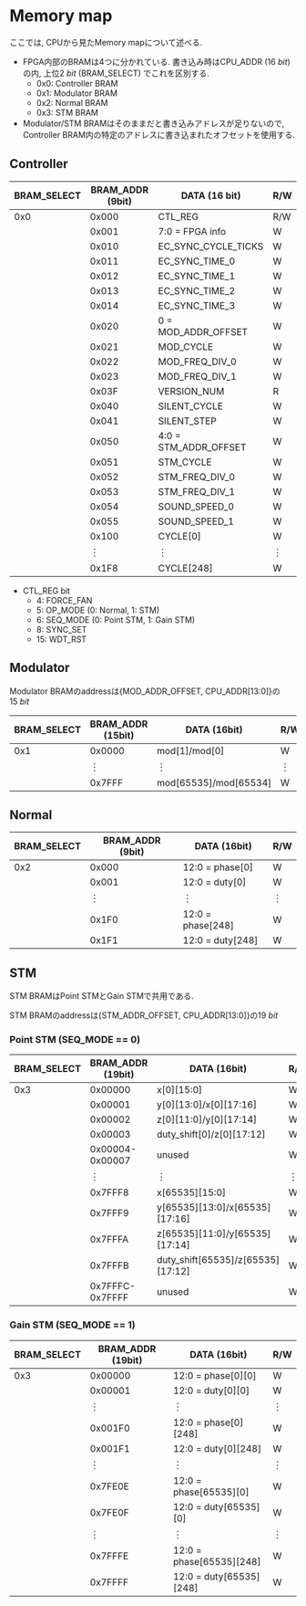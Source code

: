 # Memory map

ここでは, CPUから見たMemory mapについて述べる.

- FPGA内部のBRAMは4つに分かれている. 書き込み時はCPU_ADDR ($\SI{16}{bit}$) の内, 上位$\SI{2}{bit}$ (BRAM_SELECT) でこれを区別する.
    - 0x0: Controller BRAM
    - 0x1: Modulator BRAM
    - 0x2: Normal BRAM
    - 0x3: STM BRAM
- Modulator/STM BRAMはそのままだと書き込みアドレスが足りないので, Controller BRAM内の特定のアドレスに書き込まれたオフセットを使用する.

## Controller

| BRAM_SELECT | BRAM_ADDR (9bit) | DATA (16 bit)         | R/W |
|-------------|------------------|---------------------- |-----|
| 0x0         | 0x000            | CTL_REG               | R/W |
|             | 0x001            | 7:0 = FPGA info       | W   |
|             | 0x010            | EC_SYNC_CYCLE_TICKS   | W   |
|             | 0x011            | EC_SYNC_TIME_0        | W   |
|             | 0x012            | EC_SYNC_TIME_1        | W   |
|             | 0x013            | EC_SYNC_TIME_2        | W   |
|             | 0x014            | EC_SYNC_TIME_3        | W   |
|             | 0x020            | 0 = MOD_ADDR_OFFSET   | W   |
|             | 0x021            | MOD_CYCLE     	     | W   |
|             | 0x022            | MOD_FREQ_DIV_0        | W   |
|             | 0x023            | MOD_FREQ_DIV_1        | W   |
|             | 0x03F            | VERSION_NUM           | R   |
|             | 0x040            | SILENT_CYCLE          | W   |
|             | 0x041            | SILENT_STEP   	     | W   |
|             | 0x050            | 4:0 = STM_ADDR_OFFSET | W   |
|             | 0x051            | STM_CYCLE             | W   |
|             | 0x052            | STM_FREQ_DIV_0        | W   |
|             | 0x053            | STM_FREQ_DIV_1        | W   |
|             | 0x054            | SOUND_SPEED_0         | W   |
|             | 0x055            | SOUND_SPEED_1         | W   |
|             | 0x100            | CYCLE\[0\]            | W   |
|             | ︙               | ︙                    | ︙  |
|             | 0x1F8            | CYCLE\[248\]          | W   |

* CTL_REG bit
    * 4: FORCE_FAN
    * 5: OP_MODE (0: Normal, 1: STM)
    * 6: SEQ_MODE (0: Point STM, 1: Gain STM)
    * 8: SYNC_SET
    * 15: WDT_RST

## Modulator

Modulator BRAMのaddressは\{MOD_ADDR_OFFSET, CPU_ADDR\[13:0\]\}の$\SI{15}{bit}$

| BRAM_SELECT | BRAM_ADDR (15bit) | DATA (16bit)              | R/W |
|-------------|-------------------|---------------------------|-----|
| 0x1         | 0x0000            | mod\[1\]/mod\[0\]         | W   |
|             | ︙                | ︙                        | ︙  |
|             | 0x7FFF            | mod\[65535\]/mod\[65534\] | W   |

## Normal

| BRAM_SELECT | BRAM_ADDR (9bit)  | DATA (16bit)        | R/W |
|-------------|-------------------|---------------------|-----|
| 0x2         | 0x000             | 12:0 = phase\[0\]   | W   |
|             | 0x001             | 12:0 = duty\[0\]    | W   |
|             | ︙                | ︙                  | ︙  |
|             | 0x1F0             | 12:0 = phase\[248\] | W   |
|             | 0x1F1             | 12:0 = duty\[248\]  | W   |

## STM 

STM BRAMはPoint STMとGain STMで共用である.

STM BRAMのaddressは\{STM_ADDR_OFFSET, CPU_ADDR\[13:0\]\}の$\SI{19}{bit}$

### Point STM (SEQ_MODE == 0)

| BRAM_SELECT | BRAM_ADDR (19bit) | DATA (16bit)                            | R/W |
|-------------|-------------------|-----------------------------------------|-----|
| 0x3         | 0x00000           | x\[0\]\[15:0\]                          | W   |
|             | 0x00001           | y\[0\]\[13:0\]/x\[0\]\[17:16\]          | W   |
|             | 0x00002           | z\[0\]\[11:0\]/y\[0\]\[17:14\]          | W   |
|             | 0x00003           | duty_shift\[0\]/z\[0\]\[17:12\]         | W   |
|             | 0x00004-0x00007   | unused                                  | W   |
|             | ︙                | ︙                                      | ︙  |
|             | 0x7FFF8           | x\[65535\]\[15:0\]                      | W   |
|             | 0x7FFF9           | y\[65535\]\[13:0\]/x\[65535\]\[17:16\]  | W   |
|             | 0x7FFFA           | z\[65535\]\[11:0\]/y\[65535\]\[17:14\]  | W   |
|             | 0x7FFFB           | duty_shift\[65535\]/z\[65535\]\[17:12\] | W   |
|             | 0x7FFFC-0x7FFFF   | unused                                  | W   |

### Gain STM (SEQ_MODE == 1)

| BRAM_SELECT | BRAM_ADDR (19bit) | DATA (16bit)                 | R/W |
|-------------|-------------------|------------------------------|-----|
| 0x3         | 0x00000           | 12:0 = phase\[0\]\[0\]       | W   |
|             | 0x00001           | 12:0 = duty\[0\]\[0\]        | W   |
|             | ︙                | ︙                           | ︙  |
|             | 0x001F0           | 12:0 = phase\[0\]\[248\]     | W   |
|             | 0x001F1           | 12:0 = duty\[0\]\[248\]      | W   |
|             | ︙                | ︙                           | ︙  |
|             | 0x7FE0E           | 12:0 = phase\[65535\]\[0\]   | W   |
|             | 0x7FE0F           | 12:0 = duty\[65535\]\[0\]    | W   |
|             | ︙                | ︙                           | ︙  |
|             | 0x7FFFE           | 12:0 = phase\[65535\]\[248\] | W   |
|             | 0x7FFFF           | 12:0 = duty\[65535\]\[248\]  | W   |
